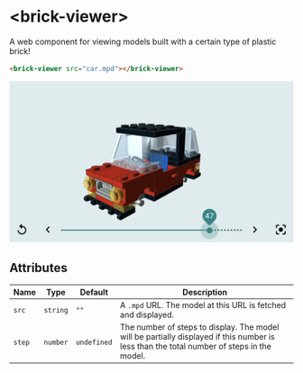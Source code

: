 # &lt;brick-viewer&gt;

A web component for viewing models built with a certain type of plastic brick!

```html
<brick-viewer src="car.mpd"></brick-viewer>
```

![brick-viewer element displaying a car](example.png)

## Attributes

| Name                | Type             | Default     | Description
| ------------------- | ---------------- | ----------- | -----------
| `src`               | `string`         | `""`        | A `.mpd` URL. The model at this URL is fetched and displayed.
| `step`              | `number`         | `undefined` | The number of steps to display. The model will be partially displayed if this number is less than the total number of steps in the model.

